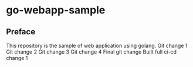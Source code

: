 # go-webapp-sample



## Preface
This repository is the sample of web application using golang.
Git change 1
Git change 2
Git change 3
Git change 4
Final git change Built full ci-cd
change 1
